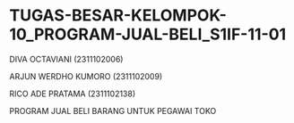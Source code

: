 # TUGAS-BESAR-KELOMPOK-10_PROGRAM-JUAL-BELI_S1IF-11-01
DIVA OCTAVIANI      (2311102006)

ARJUN WERDHO KUMORO (2311102009)

RICO ADE PRATAMA    (2311102138)

PROGRAM JUAL BELI BARANG UNTUK PEGAWAI TOKO

